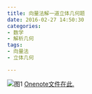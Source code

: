 ```yaml
---
title: 向量法解一道立体几何题
date: 2016-02-27 14:50:30
categories:
- 数学
- 解析几何
tags:
- 向量法
- 立体几何

---
```

![图1](/img/向量法解一道立体几何题.PNG)
[Onenote文件在此.](/img/向量法解一道立体几何题.one)